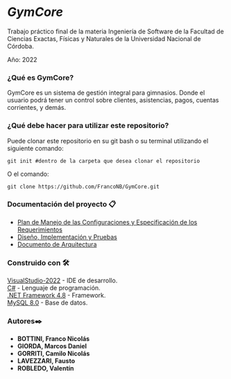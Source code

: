 # *GymCore*
Trabajo práctico final de la materia Ingeniería de Software de la Facultad de Ciencias Exactas, Físicas y Naturales de la Universidad Nacional de Córdoba. 

Año: 2022

### **¿Qué es GymCore?**
GymCore es un sistema de gestión integral para gimnasios. Donde el usuario podrá tener un control sobre clientes, asistencias, pagos, cuentas corrientes, y demás.

### **¿Qué debe hacer para utilizar este repositorio?**
Puede clonar este repositorio en su git bash o su terminal utilizando el siguiente comando:

```
git init #dentro de la carpeta que desea clonar el repositorio
```
O el comando:
```
git clone https://github.com/FrancoNB/GymCore.git
```

### **Documentación del proyecto 📋**
* [Plan de Manejo de las Configuraciones y Especificación de los Requerimientos](https://docs.google.com/document/d/1gNIYFkrgnq-DQjq8rlAhcr1HoIXEehbKwcM8DGF94Ko/edit)
* [Diseño, Implementación y Pruebas](https://docs.google.com/document/d/1Z16p-0CE1r70qDDYMkdoxMA5Bb5o4zDiBhEa3I1IsSs/edit)
* [Documento de Arquitectura](https://docs.google.com/document/d/1XpX3T5TwiWNzS7dE7UjDC_5KEQve_HCsSVZCsgudXFQ/edit)


### **Construido con 🛠️**
[VisualStudio-2022](https://visualstudio.microsoft.com/es/vs/) - IDE de desarrollo.  
[C#](https://docs.microsoft.com/en-us/dotnet/csharp/tour-of-csharp/) - Lenguaje de programación.  
[.NET Framework 4.8](https://dotnet.microsoft.com/en-us/download/dotnet-framework/net48) - Framework.  
[MySQL 8.0](https://dev.mysql.com/doc/relnotes/mysql/8.0/en/) - Base de datos.  

### **Autores✒️**
* **BOTTINI, Franco Nicolás**
* **GIORDA, Marcos Daniel**
* **GORRITI, Camilo Nicolás**
* **LAVEZZARI, Fausto**
* **ROBLEDO, Valentín**

